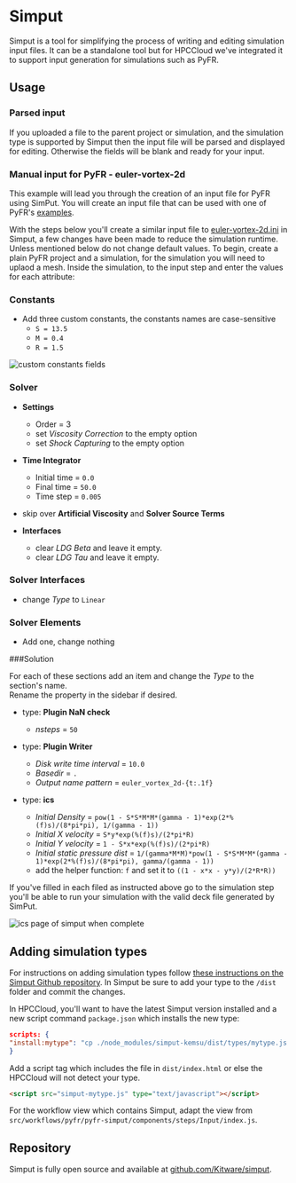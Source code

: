 # Simput

Simput is a tool for simplifying the process of writing and editing simulation input files. It can be a standalone tool but for HPCCloud we've integrated it to support input generation for simulations such as PyFR.

## Usage

### Parsed input

If you uploaded a file to the parent project or simulation, and the simulation type is supported by Simput then the input file will be parsed and displayed for editing. Otherwise the fields will be blank and ready for your input.

### Manual input for PyFR - euler-vortex-2d

This example will lead you through the creation of an input file for PyFR using SimPut. You will create an input file that can be used with one of PyFR's [examples](https://github.com/vincentlab/PyFR/blob/develop/examples/euler_vortex_2d/).

With the steps below you'll create a similar input file to [euler-vortex-2d.ini](https://github.com/vincentlab/PyFR/blob/develop/examples/euler_vortex_2d/euler_vortex_2d.ini) in Simput, a few changes have been made to reduce the simulation runtime. Unless mentioned below do not change default values. To begin, create a plain PyFR project and a simulation, for the simulation you will need to uplaod a mesh. Inside the simulation, to the input step and enter the values for each attribute:

### Constants

- Add three custom constants, the constants names are case-sensitive
  - `S = 13.5`
  - `M = 0.4`
  - `R = 1.5`

![custom constants fields](usage__images/custom-consts.png)

### Solver

- **Settings**

  - Order = 3
  - set _Viscosity Correction_ to the empty option
  - set _Shock Capturing_ to the empty option

- **Time Integrator**

  - Initial time = `0.0`
  - Final time = `50.0`
  - Time step = `0.005`

- skip over **Artificial Viscosity** and **Solver Source Terms**

- **Interfaces**
  - clear _LDG Beta_ and leave it empty.
  - clear _LDG Tau_ and leave it empty.

### Solver Interfaces

- change _Type_ to `Linear`

### Solver Elements

- Add one, change nothing

###Solution

For each of these sections add an item and change the _Type_ to the section's name.  
Rename the property in the sidebar if desired.

- type: **Plugin NaN check**

  - _nsteps_ = `50`

- type: **Plugin Writer**

  - _Disk write time interval_ = `10.0`
  - _Basedir_ = `.`
  - _Output name pattern_ = `euler_vortex_2d-{t:.1f}`

- type: **ics**
  - _Initial Density_ = `pow(1 - S*S*M*M*(gamma - 1)*exp(2*%(f)s)/(8*pi*pi), 1/(gamma - 1))`
  - _Initial X velocity_ = `S*y*exp(%(f)s)/(2*pi*R)`
  - _Initial Y velocity_ = `1 - S*x*exp(%(f)s)/(2*pi*R)`
  - _Initial static pressure dist_ =
    `1/(gamma*M*M)*pow(1 - S*S*M*M*(gamma - 1)*exp(2*%(f)s)/(8*pi*pi), gamma/(gamma - 1))`
  - add the helper function: `f` and set it to `((1 - x*x - y*y)/(2*R*R))`

If you've filled in each filed as instructed above go to the simulation step you'll be able to run your simulation with the valid deck file generated by SimPut.

![ics page of simput when complete](usage__images/simput-complete.png)

## Adding simulation types

For instructions on adding simulation types follow [these instructions on the Simput Github repository](https://github.com/Kitware/simput#creating-a-new-simulation-type). In Simput be sure to add your type to the `/dist` folder and commit the changes.

In HPCCloud, you'll want to have the latest Simput version installed and a new script command `package.json` which installs the new type:

```json
scripts: {
"install:mytype": "cp ./node_modules/simput-kemsu/dist/types/mytype.js ./dist/simput-mytype.js",
}
```

Add a script tag which includes the file in `dist/index.html` or else the HPCCloud will not detect your type.

```html
<script src="simput-mytype.js" type="text/javascript"></script>
```

For the workflow view which contains Simput, adapt the view from `src/workflows/pyfr/pyfr-simput/components/steps/Input/index.js`.

## Repository

Simput is fully open source and available at [github.com/Kitware/simput](https://github.com/Kitware/simput).
